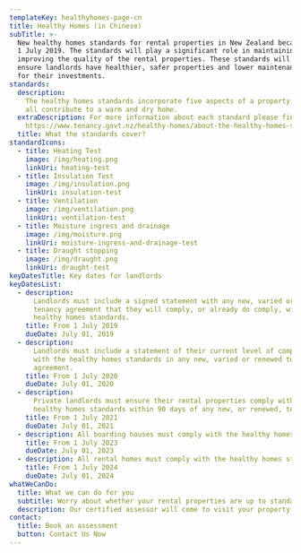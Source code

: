 ```yaml
---
templateKey: healthyhomes-page-cn
title: Healthy Homes (in Chinese)
subTitle: >-
  New healthy homes standards for rental properties in New Zealand became law on
  1 July 2019. The standards will play a significant role in maintaining and
  improving the quality of the rental properties. These standards will help
  ensure landlords have healthier, safer properties and lower maintenance costs
  for their investments.
standards:
  description:
    The healthy homes standards incorporate five aspects of a property, which
    all contribute to a warm and dry home.
  extraDescription: For more information about each standard please find here -
    https://www.tenancy.govt.nz/healthy-homes/about-the-healthy-homes-standards/
  title: What the standards cover?
standardIcons:
  - title: Heating Test
    image: /img/heating.png
    linkUri: heating-test
  - title: Insulation Test
    image: /img/insulation.png
    linkUri: insulation-test
  - title: Ventilation
    image: /img/ventilation.png
    linkUri: ventilation-test
  - title: Moisture ingress and drainage
    image: /img/moisture.png
    linkUri: moisture-ingress-and-drainage-test
  - title: Draught stopping
    image: /img/draught.png
    linkUri: draught-test
keyDatesTitle: Key dates for landlords
keyDatesList:
  - description:
      Landlords must include a signed statement with any new, varied or renewed
      tenancy agreement that they will comply, or already do comply, with the
      healthy homes standards.
    title: From 1 July 2019
    dueDate: July 01, 2019
  - description:
      Landlords must include a statement of their current level of compliance
      with the healthy homes standards in any new, varied or renewed tenancy
      agreement.
    title: From 1 July 2020
    dueDate: July 01, 2020
  - description:
      Private landlords must ensure their rental properties comply with the
      healthy homes standards within 90 days of any new, or renewed, tenancy.
    title: From 1 July 2021
    dueDate: July 01, 2021
  - description: All boarding houses must comply with the healthy homes standards.
    title: From 1 July 2023
    dueDate: July 01, 2023
  - description: All rental homes must comply with the healthy homes standards.
    title: From 1 July 2024
    dueDate: July 01, 2024
whatWeCanDo:
  title: What we can do for you
  subtitle: Worry about whether your rental properties are up to standards? Let us find out for you.
  description: Our certified assessor will come to visit your property and do a comprehensive inspection. We will issue you the certificate if your property meets all the requirements. If there are some aspects that do not comply with the standards, we will let you know what they are and can also help you to improve, repair or replace if needed. A certificate is then issued once all problems are fixed.
contact:
  title: Book an assessment
  button: Contact Us Now
---
```


